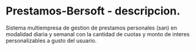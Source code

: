 # Prestamos-Bersoft - descripcion.
Sistema multiempresa de gestion de prestamos personales (san) en modalidad diaria y semanal con la cantidad de cuotas y monto de interes personalizables a gusto del usuario.
